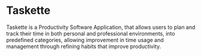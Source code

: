 # Taskette
Taskette is a Productivity Software Application, that allows users to plan and track their time in both personal and professional environments, into predefined categories, allowing improvement in time usage and management through refining habits that improve productivity.
